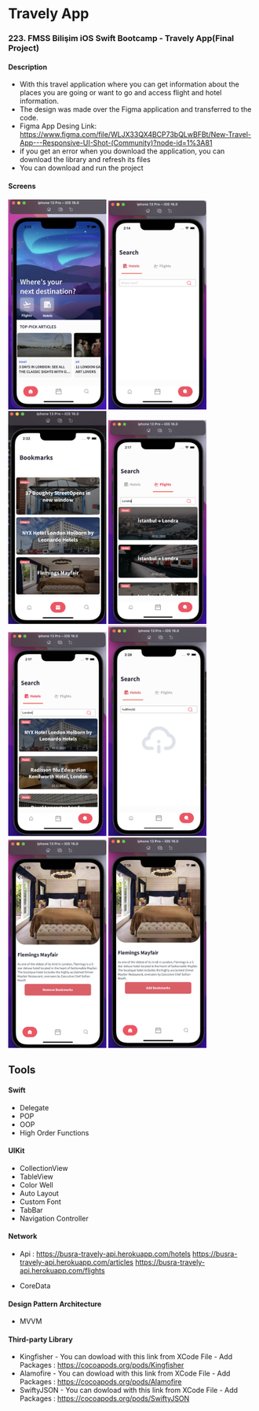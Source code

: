 # Travely App

### 223. FMSS Bilişim iOS Swift Bootcamp - Travely App(Final Project)

#### Description
- With this travel application where you can get information about the places you are going or want to go and access flight and hotel information.
- The design was made over the Figma application and transferred to the code.
- Figma App Desing Link: https://www.figma.com/file/WLJX33QX4BCP73bQLwBFBt/New-Travel-App---Responsive-UI-Shot-(Community)?node-id=1%3A81
- if you get an error when you download the application, you can download the library and refresh its files
- You can download and run the project

#### Screens
<img  
    src="https://github.com/busragunees/FMSS-Bilisim-iOS-Swift-Bootcamp-Bitirme-Projesi/blob/main/screenshots/home.png?raw=true" width="200" /> 
<img 
    src="https://github.com/busragunees/FMSS-Bilisim-iOS-Swift-Bootcamp-Bitirme-Projesi/blob/main/screenshots/search-empty.png?raw=true" width="200" />
<img 
    src="https://github.com/busragunees/FMSS-Bilisim-iOS-Swift-Bootcamp-Bitirme-Projesi/blob/main/screenshots/bookmarks.png?raw=true" width="200" /> 
<img src="https://github.com/busragunees/FMSS-Bilisim-iOS-Swift-Bootcamp-Bitirme-Projesi/blob/main/screenshots/search-data.png?raw=true" width="200" />
<img 
    src="https://github.com/busragunees/FMSS-Bilisim-iOS-Swift-Bootcamp-Bitirme-Projesi/blob/main/screenshots/search-hotels.png?raw=true" width="200" />
<img
    src="https://github.com/busragunees/FMSS-Bilisim-iOS-Swift-Bootcamp-Bitirme-Projesi/blob/main/screenshots/wrong-data-search.png?raw=true" width="200" />
<img
    src="https://github.com/busragunees/FMSS-Bilisim-iOS-Swift-Bootcamp-Bitirme-Projesi/blob/main/screenshots/detail-rmv.png?raw=true" width="200" />
<img
    src="https://github.com/busragunees/FMSS-Bilisim-iOS-Swift-Bootcamp-Bitirme-Projesi/blob/main/screenshots/detail.png?raw=true" width="200" /> 


## Tools

#### Swift
  - Delegate
  - POP
  - OOP
  - High Order Functions
  
#### UIKit
  - CollectionView
  - TableView
  - Color Well
  - Auto Layout
  - Custom Font
  - TabBar
  - Navigation Controller
  
#### Network
  - Api : 
  https://busra-travely-api.herokuapp.com/hotels
  https://busra-travely-api.herokuapp.com/articles
  https://busra-travely-api.herokuapp.com/flights
  
  - CoreData
  
#### Design Pattern Architecture
  - MVVM 

#### Third-party Library
  - Kingfisher - You can dowload with this link from XCode File - Add Packages : https://cocoapods.org/pods/Kingfisher
  - Alamofire - You can dowload with this link from XCode File - Add Packages :
      https://cocoapods.org/pods/Alamofire
  - SwiftyJSON - You can dowload with this link from XCode File - Add Packages :
      https://cocoapods.org/pods/SwiftyJSON
